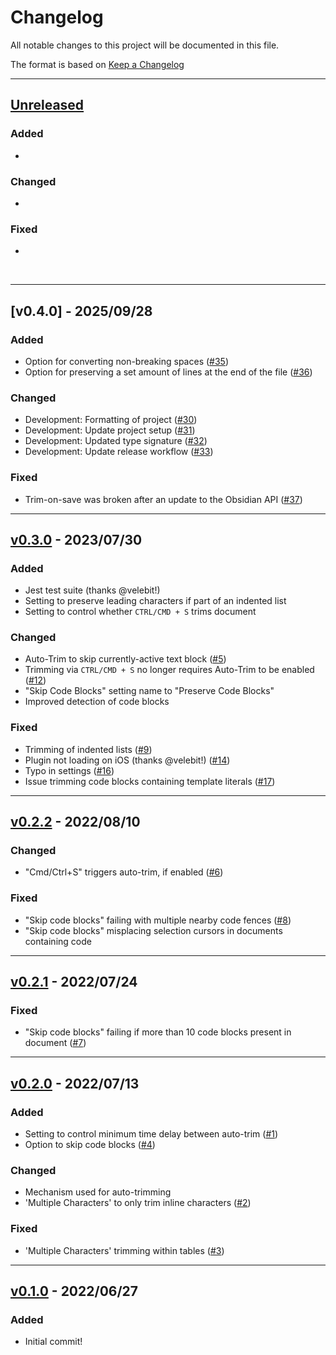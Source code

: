 # Changelog

All notable changes to this project will be documented in this file.

The format is based on [Keep a Changelog](http://keepachangelog.com/en/1.0.0/)

---

## [Unreleased]

### Added

-

### Changed

-

### Fixed

-

<br/>

---

## [v0.4.0] - 2025/09/28

### Added

- Option for converting non-breaking spaces ([#35](https://github.com/zlovatt/obsidian-trim-whitespace/issues/35))
- Option for preserving a set amount of lines at the end of the file ([#36](https://github.com/zlovatt/obsidian-trim-whitespace/issues/36))

### Changed

- Development: Formatting of project ([#30](https://github.com/zlovatt/obsidian-trim-whitespace/issues/30))
- Development: Update project setup ([#31](https://github.com/zlovatt/obsidian-trim-whitespace/issues/31))
- Development: Updated type signature ([#32](https://github.com/zlovatt/obsidian-trim-whitespace/issues/32))
- Development: Update release workflow ([#33](https://github.com/zlovatt/obsidian-trim-whitespace/issues/33))

### Fixed

- Trim-on-save was broken after an update to the Obsidian API ([#37](https://github.com/zlovatt/obsidian-trim-whitespace/issues/37))

---

## [v0.3.0] - 2023/07/30

### Added

- Jest test suite (thanks @velebit!)
- Setting to preserve leading characters if part of an indented list
- Setting to control whether `CTRL/CMD + S` trims document

### Changed

- Auto-Trim to skip currently-active text block ([\#5](https://github.com/zlovatt/obsidian-trim-whitespace/issues/5))
- Trimming via `CTRL/CMD + S` no longer requires Auto-Trim to be enabled ([\#12](https://github.com/zlovatt/obsidian-trim-whitespace/issues/12))
- "Skip Code Blocks" setting name to "Preserve Code Blocks"
- Improved detection of code blocks

### Fixed

- Trimming of indented lists ([\#9](https://github.com/zlovatt/obsidian-trim-whitespace/issues/9))
- Plugin not loading on iOS (thanks @velebit!) ([\#14](https://github.com/zlovatt/obsidian-trim-whitespace/issues/14))
- Typo in settings ([\#16](https://github.com/zlovatt/obsidian-trim-whitespace/issues/16))
- Issue trimming code blocks containing template literals ([\#17](https://github.com/zlovatt/obsidian-trim-whitespace/issues/17))

---

## [v0.2.2] - 2022/08/10

### Changed

- "Cmd/Ctrl+S" triggers auto-trim, if enabled ([\#6](https://github.com/zlovatt/obsidian-trim-whitespace/issues/6))

### Fixed

- "Skip code blocks" failing with multiple nearby code fences ([\#8](https://github.com/zlovatt/obsidian-trim-whitespace/issues/8))
- "Skip code blocks" misplacing selection cursors in documents containing code

---

## [v0.2.1] - 2022/07/24

### Fixed

- "Skip code blocks" failing if more than 10 code blocks present in document ([\#7](https://github.com/zlovatt/obsidian-trim-whitespace/issues/7))

---

## [v0.2.0] - 2022/07/13

### Added

- Setting to control minimum time delay between auto-trim ([\#1](https://github.com/zlovatt/obsidian-trim-whitespace/issues/1))
- Option to skip code blocks ([\#4](https://github.com/zlovatt/obsidian-trim-whitespace/issues/4))

### Changed

- Mechanism used for auto-trimming
- 'Multiple Characters' to only trim inline characters ([\#2](https://github.com/zlovatt/obsidian-trim-whitespace/issues/2))

### Fixed

- 'Multiple Characters' trimming within tables ([\#3](https://github.com/zlovatt/obsidian-trim-whitespace/issues/3))

---

## [v0.1.0] - 2022/06/27

### Added

- Initial commit!

[Unreleased]: https://github.com/zlovatt/obsidian-trim-whitespace/compare/main...develop
[v0.3.0]: https://github.com/zlovatt/obsidian-trim-whitespace/compare/v0.2.2...v0.3.0
[v0.2.2]: https://github.com/zlovatt/obsidian-trim-whitespace/compare/v0.2.1...v0.2.2
[v0.2.1]: https://github.com/zlovatt/obsidian-trim-whitespace/compare/v0.2.0...v0.2.1
[v0.2.0]: https://github.com/zlovatt/obsidian-trim-whitespace/compare/v0.1.0...v0.2.0
[v0.1.0]: https://github.com/zlovatt/obsidian-trim-whitespace/compare/a53bdb3...v0.1.0
